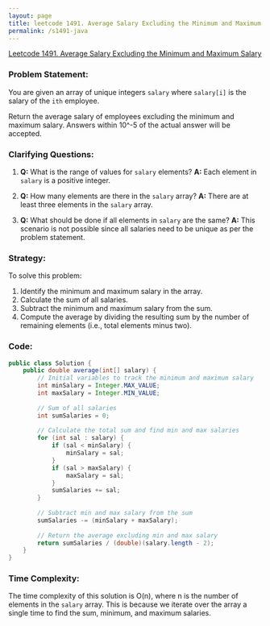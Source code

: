 ```yaml
---
layout: page
title: leetcode 1491. Average Salary Excluding the Minimum and Maximum Salary
permalink: /s1491-java
---
```

[Leetcode 1491. Average Salary Excluding the Minimum and Maximum Salary](https://algoadvance.github.io/algoadvance/l1491)
### Problem Statement:
You are given an array of unique integers `salary` where `salary[i]` is the salary of the `ith` employee.

Return the average salary of employees excluding the minimum and maximum salary. Answers within 10^-5 of the actual answer will be accepted.

### Clarifying Questions:
1. **Q:** What is the range of values for `salary` elements?
   **A:** Each element in `salary` is a positive integer.
   
2. **Q:** How many elements are there in the `salary` array?
   **A:** There are at least three elements in the `salary` array.
   
3. **Q:** What should be done if all elements in `salary` are the same?
   **A:** This scenario is not possible since all salaries need to be unique as per the problem statement.

### Strategy:
To solve this problem:
1. Identify the minimum and maximum salary in the array.
2. Calculate the sum of all salaries.
3. Subtract the minimum and maximum salary from the sum.
4. Compute the average by dividing the resulting sum by the number of remaining elements (i.e., total elements minus two).

### Code:
```java
public class Solution {
    public double average(int[] salary) {
        // Initial variables to track the minimum and maximum salary
        int minSalary = Integer.MAX_VALUE;
        int maxSalary = Integer.MIN_VALUE;
        
        // Sum of all salaries
        int sumSalaries = 0;
        
        // Calculate the total sum and find min and max salaries
        for (int sal : salary) {
            if (sal < minSalary) {
                minSalary = sal;
            }
            if (sal > maxSalary) {
                maxSalary = sal;
            }
            sumSalaries += sal;
        }
        
        // Subtract min and max salary from the sum
        sumSalaries -= (minSalary + maxSalary);
        
        // Return the average excluding min and max salary
        return sumSalaries / (double)(salary.length - 2);
    }
}
```

### Time Complexity:
The time complexity of this solution is O(n), where n is the number of elements in the `salary` array. This is because we iterate over the array a single time to find the sum, minimum, and maximum salaries.